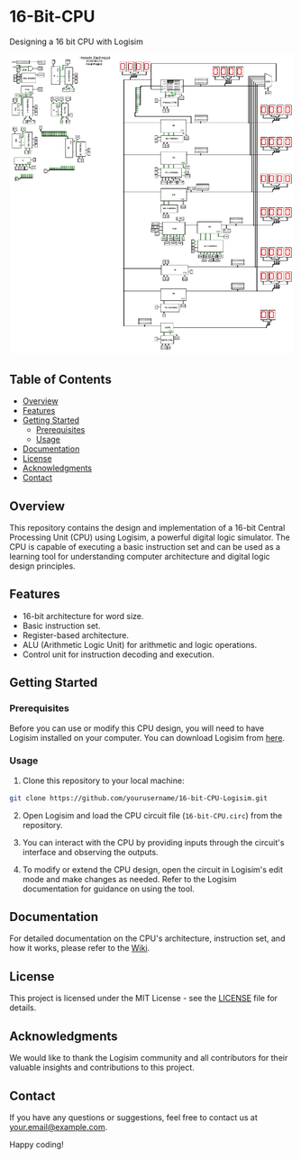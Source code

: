 # 16-Bit-CPU
Designing a 16 bit CPU with Logisim

![CPU](cpu_image.png)

## Table of Contents

- [Overview](#overview)
- [Features](#features)
- [Getting Started](#getting-started)
  - [Prerequisites](#prerequisites)
  - [Usage](#usage)
- [Documentation](#documentation)
- [License](#license)
- [Acknowledgments](#acknowledgments)
- [Contact](#contact)
  
## Overview

This repository contains the design and implementation of a 16-bit Central Processing Unit (CPU) using Logisim, a powerful digital logic simulator. The CPU is capable of executing a basic instruction set and can be used as a learning tool for understanding computer architecture and digital logic design principles.

## Features

- 16-bit architecture for word size.
- Basic instruction set.
- Register-based architecture.
- ALU (Arithmetic Logic Unit) for arithmetic and logic operations.
- Control unit for instruction decoding and execution.

## Getting Started

### Prerequisites

Before you can use or modify this CPU design, you will need to have Logisim installed on your computer. You can download Logisim from [here](http://www.cburch.com/logisim/).

### Usage

1. Clone this repository to your local machine:
``` bash
git clone https://github.com/yourusername/16-bit-CPU-Logisim.git
```
2. Open Logisim and load the CPU circuit file (`16-bit-CPU.circ`) from the repository.

3. You can interact with the CPU by providing inputs through the circuit's interface and observing the outputs.

4. To modify or extend the CPU design, open the circuit in Logisim's edit mode and make changes as needed. Refer to the Logisim documentation for guidance on using the tool.

## Documentation

For detailed documentation on the CPU's architecture, instruction set, and how it works, please refer to the [Wiki](https://github.com/yourusername/16-bit-CPU-Logisim/wiki).

## License

This project is licensed under the MIT License - see the [LICENSE](LICENSE) file for details.

## Acknowledgments

We would like to thank the Logisim community and all contributors for their valuable insights and contributions to this project.

## Contact

If you have any questions or suggestions, feel free to contact us at your.email@example.com.

Happy coding!

